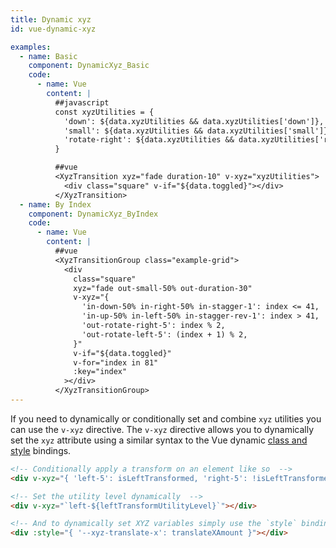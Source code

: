 ```yaml
---
title: Dynamic xyz
id: vue-dynamic-xyz

examples:
  - name: Basic
    component: DynamicXyz_Basic
    code:
      - name: Vue
        content: |
          ##javascript          
          const xyzUtilities = {
            'down': ${data.xyzUtilities && data.xyzUtilities['down']},
            'small': ${data.xyzUtilities && data.xyzUtilities['small']},
            'rotate-right': ${data.xyzUtilities && data.xyzUtilities['rotate-right']},
          }

          ##vue
          <XyzTransition xyz="fade duration-10" v-xyz="xyzUtilities">
            <div class="square" v-if="${data.toggled}"></div>
          </XyzTransition>
  - name: By Index
    component: DynamicXyz_ByIndex
    code:
      - name: Vue
        content: |
          ##vue
          <XyzTransitionGroup class="example-grid">
            <div
              class="square"
              xyz="fade out-small-50% out-duration-30"
              v-xyz="{
                'in-down-50% in-right-50% in-stagger-1': index <= 41,
                'in-up-50% in-left-50% in-stagger-rev-1': index > 41,
                'out-rotate-right-5': index % 2,
                'out-rotate-left-5': (index + 1) % 2,
              }"
              v-if="${data.toggled}"
              v-for="index in 81"
              :key="index"
            ></div>
          </XyzTransitionGroup>
---
```


If you need to dynamically or conditionally set and combine `xyz` utilities you can use the `v-xyz` directive. The `v-xyz` directive allows you to dynamically set the `xyz` attribute using a similar syntax to the Vue dynamic [class and style](https://vuejs.org/v2/guide/class-and-style.html) bindings.

```html
<!-- Conditionally apply a transform on an element like so  -->
<div v-xyz="{ 'left-5': isLeftTransformed, 'right-5': !isLeftTransformed }"></div>

<!-- Set the utility level dynamically  -->
<div v-xyz="`left-${leftTransformUtilityLevel}`"></div>

<!-- And to dynamically set XYZ variables simply use the `style` binding  -->
<div :style="{ '--xyz-translate-x': translateXAmount }"></div>
```